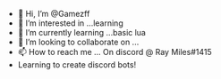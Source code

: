 - 👋 Hi, I’m @Gamezff
- 👀 I’m interested in ...learning
- 🌱 I’m currently learning ...basic lua
- 💞️ I’m looking to collaborate on ...
- 📫 How to reach me ... On discord @ Ray Miles#1415
-    Learning to create discord bots!

<!---
Gamezff/Gamezff is a ✨ special ✨ repository because its `README.md` (this file) appears on your GitHub profile.
You can click the Preview link to take a look at your changes.
--->

